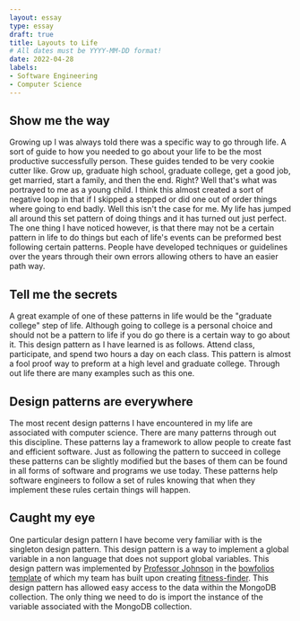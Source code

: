 ```yaml
---
layout: essay
type: essay
draft: true
title: Layouts to Life
# All dates must be YYYY-MM-DD format!
date: 2022-04-28
labels:
- Software Engineering
- Computer Science
---
```


## Show me the way
Growing up I was always told there was a specific way to go through life. A sort of guide to how you needed to go about your life to be the most productive successfully person. These guides tended to be very cookie cutter like. Grow up, graduate high school, graduate college, get a good job, get married, start a family, and then the end. Right? Well that's what was portrayed to me as a young child. I think this almost created a sort of negative loop in that if I skipped a stepped or did one out of order things where going to end badly. Well this isn't the case for me. My life has jumped all around this set pattern of doing things and it has turned out just perfect. The one thing I have noticed however, is that there may not be a certain pattern in life to do things but each of life's events can be preformed best following certain patterns. People have developed techniques or guidelines over the years through their own errors allowing others to have an easier path way. 

## Tell me the secrets 
A great example of one of these patterns in life would be the "graduate college" step of life. Although going to college is a personal choice and should not be a pattern to life if you do go there is a certain way to go about it. This design pattern as I have learned is as follows. Attend class, participate, and spend two hours a day on each class. This pattern is almost a fool proof way to preform at a high level and graduate college. Through out life there are many examples such as this one. 

## Design patterns are everywhere 
The most recent design patterns I have encountered in my life are associated with computer science. There are many patterns through out this discipline. These patterns lay a framework to allow people to create fast and efficient software. Just as following the pattern to succeed in college these patterns can be slightly modified but the bases of them can be found in all forms of software and programs we use today. These patterns help software engineers to follow a set of rules knowing that when they implement these rules certain things will happen. 

## Caught my eye
One particular design pattern I have become very familiar with is the singleton design pattern. This design pattern is a way to implement a global variable in a non language that does not support global variables. This design pattern was implemented by <a href="https://philipmjohnson.org">Professor Johnson</a> in the <a href="https://https://bowfolios.github.io">bowfolios template</a> of which my team has built upon creating <a href="https://fitness-finder.github.io/">fitness-finder</a>. This design pattern has allowed easy access to the data within the MongoDB collection. The only thing we need to do is import the instance of the variable associated with the MongoDB collection. 




